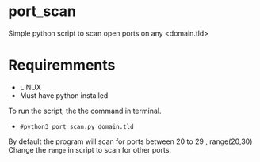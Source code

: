 # port_scan
Simple python script to scan open ports on any <domain.tld>

# Requiremments
- LINUX
- Must have python installed

To run the script, the the command in terminal.
- `#python3 port_scan.py domain.tld`

By default the program will scan for ports between 20 to 29 , range(20,30)\
Change the `range` in script to scan for other ports.
